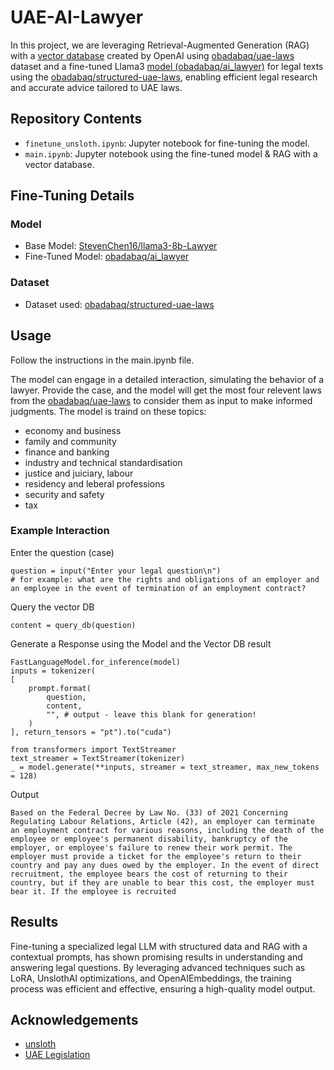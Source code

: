 # UAE-AI-Lawyer

In this project, we are leveraging Retrieval-Augmented Generation (RAG) with a [vector database](https://drive.google.com/file/d/1L-ejvE8oTeuREYTKLbcDnNX9w0bMOgYZ/view?usp=drive_link) created by OpenAI using [obadabaq/uae-laws](https://huggingface.co/datasets/obadabaq/uae-laws) dataset and a fine-tuned Llama3 [model (obadabaq/ai_lawyer)](https://huggingface.co/obadabaq/ai_lawyer) for legal texts using the [obadabaq/structured-uae-laws](https://huggingface.co/datasets/obadabaq/structured-uae-laws), enabling efficient legal research and accurate advice tailored to UAE laws.

## Repository Contents

* `finetune_unsloth.ipynb`: Jupyter notebook for fine-tuning the model.
* `main.ipynb`: Jupyter notebook using the fine-tuned model & RAG with a vector database.

## Fine-Tuning Details

### Model

* Base Model: [StevenChen16/llama3-8b-Lawyer](https://huggingface.co/StevenChen16/llama3-8b-Lawyer)
* Fine-Tuned Model: [obadabaq/ai_lawyer](https://huggingface.co/obadabaq/ai_lawyer)

### Dataset

* Dataset used: [obadabaq/structured-uae-laws](https://huggingface.co/datasets/obadabaq/structured-uae-laws)

## Usage

Follow the instructions in the main.ipynb file.

The model can engage in a detailed interaction, simulating the behavior of a lawyer. Provide the case, and the model will get the most four relevent laws from the [obadabaq/uae-laws](https://huggingface.co/datasets/obadabaq/uae-laws) to consider them as input to make informed judgments.
The model is traind on these topics:
* economy and business
* family and community
* finance and banking
* industry and technical standardisation
* justice and juiciary, labour
* residency and leberal professions
* security and safety
* tax


### Example Interaction

Enter the question (case)

```
question = input("Enter your legal question\n")
# for example: what are the rights and obligations of an employer and an employee in the event of termination of an employment contract?
```

Query the vector DB

```
content = query_db(question)
```

Generate a Response using the Model and the Vector DB result

```
FastLanguageModel.for_inference(model)
inputs = tokenizer(
[
    prompt.format(
        question,
        content,
        "", # output - leave this blank for generation!
    )
], return_tensors = "pt").to("cuda")

from transformers import TextStreamer
text_streamer = TextStreamer(tokenizer)
_ = model.generate(**inputs, streamer = text_streamer, max_new_tokens = 128)
```

Output

```
Based on the Federal Decree by Law No. (33) of 2021 Concerning Regulating Labour Relations, Article (42), an employer can terminate an employment contract for various reasons, including the death of the employee or employee's permanent disability, bankruptcy of the employer, or employee's failure to renew their work permit. The employer must provide a ticket for the employee's return to their country and pay any dues owed by the employer. In the event of direct recruitment, the employee bears the cost of returning to their country, but if they are unable to bear this cost, the employer must bear it. If the employee is recruited
```




## Results

Fine-tuning a specialized legal LLM with structured data and RAG with a contextual prompts, has shown promising results in understanding and answering legal questions. By leveraging advanced techniques such as LoRA, UnslothAI optimizations, and OpenAIEmbeddings, the training process was efficient and effective, ensuring a high-quality model output.

## Acknowledgements

* [unsloth](https://github.com/unslothai/unsloth)
* [UAE Legislation](https://uaelegislation.gov.ae/en)
